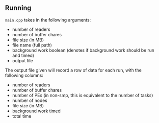 ## Running

`main.cpp` takes in the following arguments:
- number of readers
- number of buffer chares
- file size (in MB)
- file name (full path)
- background work boolean (denotes if background work should be run and timed)
- output file

The output file given will record a row of data for each run, with the following columns:
- number of readers
- number of buffer chares
- number of PEs (in non-smp, this is equivalent to the number of tasks)
- number of nodes
- file size (in MB)
- background work timed
- total time 